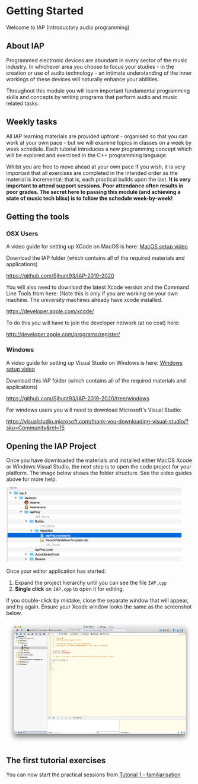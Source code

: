 # Getting Started

Welcome to IAP (Introductory audio programming)

## About IAP

Programmed electronic devices are abundant in every sector of the music industry. In whichever area you choose to focus your studies - in the creation or use of audio technology - an intimate understanding of the inner workings of these devices will naturally enhance your abilities. 

Throughout this module you will learn important fundamental programming skills and concepts by writing programs that perform audio and music related tasks. 

## Weekly tasks

All IAP learning materials are provided upfront - organised so that you can work at your own pace - but we will examine topics in classes on a week by week schedule. Each tutorial introduces a new programming concept which will be explored and exercised in the C++ programming language. 

Whilst you are free to move ahead at your own pace if you wish, it is very important that all exercises are completed in the intended order as the material is incremental; that is, each practical builds upon the last. **It is very important to attend support sessions. Poor attendance often results in poor grades. The secret here to passing this module (and achieving a state of music tech bliss) is to follow the schedule week-by-week!**

## Getting the tools

### OSX Users

A video guide for setting up XCode on MacOS is here: <a href="https://www.youtube.com/watch?v=DWJ6sW1TxU4">MacOS setup video</a>

Download the IAP folder (which contains all of the required materials and applications)

https://github.com/Sjhunt93/IAP-2019-2020

You will also need to download the latest Xcode version and the Command Line Tools from here: (Note this is only if you are working on your own machine. The university machines already have xcode installed.

https://developer.apple.com/xcode/

To do this you will have to join the developer network (at no cost) here: 

http://developer.apple.com/programs/register/

### Windows

A video guide for setting up Visual Studio on Windows is here: <a href="https://www.youtube.com/watch?v=_bTzXlonKeo">Windows setup video</a>

Download this IAP folder (which contains all of the required materials and applications)

https://github.com/Sjhunt93/IAP-2019-2020/tree/windows

For windows users you will need to download Microsoft's Visual Studio:

https://visualstudio.microsoft.com/thank-you-downloading-visual-studio/?sku=Community&rel=15


## Opening the IAP Project

Once you have downloaded the materials and installed either MacOS Xcode or Windows Visual Studio, the next step is to open the code project for your platform. The image below shows the folder structure. See the video guides above for more help.

<img src="images/filestruct.png" height=200/>

Once your editor application has started:

1. Expand the project hierarchy until you can see the file `IAP.cpp`
2. **Single click** on `IAP.cpp` to open it for editing. 

If you double-click by mistake, close the separate window that will appear, and try again. Ensure your Xcode window looks the same as the screenshot below. 

<img src="images/xcode.png" />

## The first tutorial exercises

You can now start the practical sessions from <a href="Part%201/1%20-%20Familiarisation.md">Tutorial 1 - familiarisation</a>
